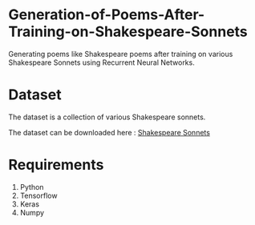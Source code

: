# Generation-of-Poems-After-Training-on-Shakespeare-Sonnets
Generating poems like Shakespeare poems after training on various Shakespeare Sonnets using Recurrent Neural Networks.

# Dataset
The dataset is a collection of various Shakespeare sonnets.

The dataset can be downloaded here : [Shakespeare Sonnets](https://www.gutenberg.org/ebooks/2264)

# Requirements
1. Python
2. Tensorflow
3. Keras
4. Numpy
